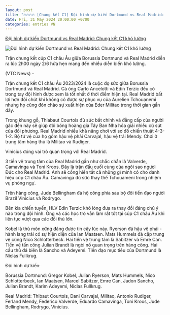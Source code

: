 ```yaml
---
layout: post
title: "🔥🔥🔥🔥 [Chung kết C1] Đội hình dự kiến Dortmund vs Real Madrid: Chung kết C1 khó lường"
date: Fri, 31 May 2024 20:00:00 +0700
categories: entries VN
---
```

[Đội hình dự kiến Dortmund vs Real Madrid: Chung kết C1 khó lường](https://vtcnews.vn/doi-hinh-du-kien-dortmund-vs-real-madrid-chung-ket-c1-kho-luong-ar874540.html)

![Đội hình dự kiến Dortmund vs Real Madrid: Chung kết C1 khó lường](http://cdn-i.vtcnews.vn/resize/bQ3-HYq9c3YYJVql3b-MTg2/upload/2024/02/13/vinicius-real-02161500.jpeg)

Trận chung kết cúp C1 châu Âu giữa Borussia Dortmund và Real Madrid diễn ra lúc 2h00 ngày 2/6 hứa hẹn mang đến nhiều diễn biến khó lường.

(VTC News) -

Trận chung kết C1 châu Âu 2023/2024 là cuộc đọ sức giữa Borussia Dortmund và Real Madrid. Cả ông Carlo Ancelotti và Edin Terzic đều có trong tay đội hình được xem là tốt nhất ở thời điểm hiện tại. Real Madrid bất lợi hơn đôi chút khi không có được sự phục vụ của Aurelien Tchouanemi nhưng họ cũng đón chào sự xuất hiện của Eder Militao trong thời gian gần đây.

Trong khung gỗ, Thiabaut Courtois đủ sức bắt chính và đẳng cấp của người gác đền này sẽ giúp đội bóng hoàng gia Tây Ban Nha hóa giải nhiều cú sút của đối phương. Real Madrid nhiều khả năng chơi với sơ đồ chiến thuật 4-3-1-2. Bộ tứ vệ của họ gồm hậu vệ phải Carvajal, hậu vệ trái Mendy. Chơi ở trung tâm hàng thủ là Militao và Rudiger.

Vinicius đóng vai trò quan trọng với Real Madrid.

3 tiền vệ trung tâm của Real Madrid gần như chắc chắn là Valverde, Camavinga và Toni Kroos. Đây là trận đấu cuối cùng của ngôi sao người Đức cho Real Madrid. Anh sẽ cống hiến tất cả những gì mình có cho danh hiệu cúp C1 châu Âu. Camavinga đủ sức thay thế Tchouameni trong nhiệm vụ phòng ngự.

Trên hàng công, Jude Bellingham đá hộ công phía sau bộ đôi tiền đạo người Brazil Vinicius và Rodrygo.

Bên kia chiến tuyến, HLV Edin Terzic khó lòng đưa ra thay đổi đáng chú ý nào trong đội hình. Ông và các học trò vẫn làm rất tốt tại cúp C1 châu Âu khi liên tục vượt qua các đối thủ lớn.

Kobel là thủ môn xứng đáng được tin cậy lúc này. Ryerson đá hậu vệ phải - hành lang trái có sự hiện diện của Ian Maatsen. Mats Hummels đá cặp trung vệ cùng Nico Schlotterbeck. Hai tiền vệ trung tâm là Sabitzer và Emre Can. Tiền vệ tấn công Julian Brandt là ngòi nổ quan trọng trên hàng công. Hai cầu thủ đá biên là Sancho và Adeyemi. Tiền đạo mục tiêu của Dortmund là Niclas Fullkrug.

Đội hình dự kiến:

Borussia Dortmund: Gregor Kobel, Julian Ryerson, Mats Hummels, Nico Schlotterbeck, Ian Maatsen, Marcel Sabitzer, Emre Can, Jadon Sancho, Julian Brandt, Karim Adeyemi, Niclas Fullkrug.

Real Madrid: Thibaut Courtois, Dani Carvajal, Militao, Antonio Rudiger, Ferland Mendy, Federico Valverde, Eduardo Camavinga, Toni Kroos, Jude Bellingham, Rodrygo, Vinicius.

